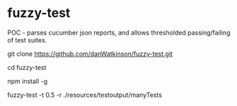 # fuzzy-test
POC - parses cucumber json reports, and allows thresholded passing/failing of test suites.

git clone https://github.com/danWatkinson/fuzzy-test.git

cd fuzzy-test

npm install -g

fuzzy-test -t 0.5 -r ./resources/testoutput/manyTests

